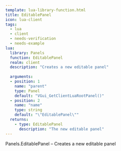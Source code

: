 ```yaml
---
template: lua-library-function.html
title: EditablePanel
icon: lua-client
tags:
  - lua
  - client
  - needs-verification
  - needs-example
lua:
  library: Panels
  function: EditablePanel
  realm: client
  description: "Creates a new editable panel"
  
  arguments:
  - position: 1
    name: "parent"
    type: Panel
    default: "VGui_GetClientLuaRootPanel()"
  - position: 2
    name: "name"
    type: string
    default: "\"EditablePanel\""
  returns:
    - type: EditablePanel
      description: "The new editable panel"
---
```


<div class="lua__search__keywords">
Panels.EditablePanel &#x2013; Creates a new editable panel
</div>
